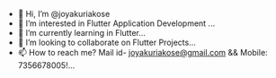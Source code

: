 - 👋 Hi, I’m @joyakuriakose
- 👀 I’m interested in Flutter Application Development ...
- 🌱 I’m currently learning in Flutter...
- 💞️ I’m looking to collaborate on Flutter Projects...
- 📫 How to reach me? Mail id- joyakuriakose@gmail.com && Mobile: 7356678005!...

<!---
joyakuriakose/joyakuriakose is a ✨ special ✨ repository because its `README.md` (this file) appears on your GitHub profile.
You can click the Preview link to take a look at your changes.
--->
